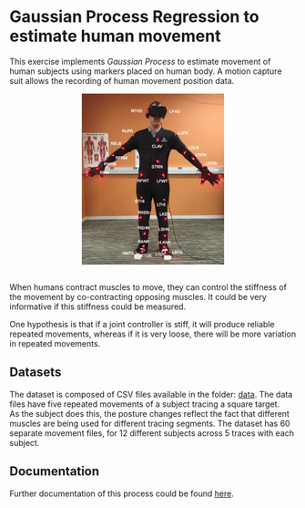 # Gaussian Process Regression to estimate human movement
This exercise implements <i>Gaussian Process</i> to estimate movement of human subjects using markers placed on human body.
A motion capture suit allows the recording of human movement position data.
<br/>
<p style="text-align:center" align="center">
<img src="https://github.com/anuparna/Gaussian_Process/blob/master/doc/images/motion_capture.png" width="250" height="300px" align="center">
</p>
<br/>
When humans contract muscles to move, they can control the stiffness of the movement by co-contracting opposing muscles. 
It could be very informative if this stiffness could be measured.<br/>

One hypothesis is that if a joint controller is stiff, it will produce reliable repeated movements, 
whereas if it is very loose, there will be more variation in repeated movements.

## Datasets
The dataset is composed of CSV files available in the folder: <a href="https://github.com/anuparna/Gaussian_Process/tree/master/data">data</a>.
The data files have five repeated movements of a subject tracing a square target.<br/>
As the subject does this, the posture changes reflect the fact that different muscles are being used for different tracing segments.
The dataset has 60 separate movement files, for 12 different subjects across 5 traces with each subject.

## Documentation
Further documentation of this process could be found <a href="https://github.com/anuparna/Gaussian_Process/blob/master/doc/Gaussian%20Processes.pdf">here</a>.
